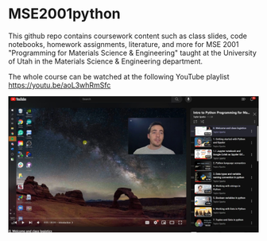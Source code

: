 # MSE2001python
This github repo contains coursework content such as class slides, code notebooks, homework assignments, literature, and more for MSE 2001 "Programming for Materials Science & Engineering" taught at the University of Utah in the Materials Science & Engineering department. 

The whole course can be watched at the following YouTube playlist 
https://youtu.be/aoL3whRmSfc 

![My Image](YT_playlist.jpg)
